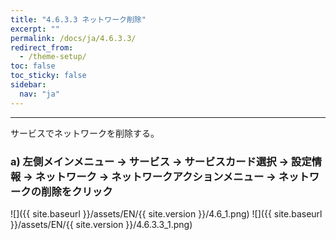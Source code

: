```yaml
---
title: "4.6.3.3 ネットワーク削除"
excerpt: ""
permalink: /docs/ja/4.6.3.3/
redirect_from:
  - /theme-setup/
toc: false
toc_sticky: false
sidebar:
  nav: "ja"
---
```


---
サービスでネットワークを削除する。

### a\) 左側メインメニュー → サービス → サービスカード選択 → 設定情報 → ネットワーク → ネットワークアクションメニュー →  ネットワークの削除をクリック
![]({{ site.baseurl }}/assets/EN/{{ site.version }}/4.6_1.png)
![]({{ site.baseurl }}/assets/EN/{{ site.version }}/4.6.3.3_1.png)
